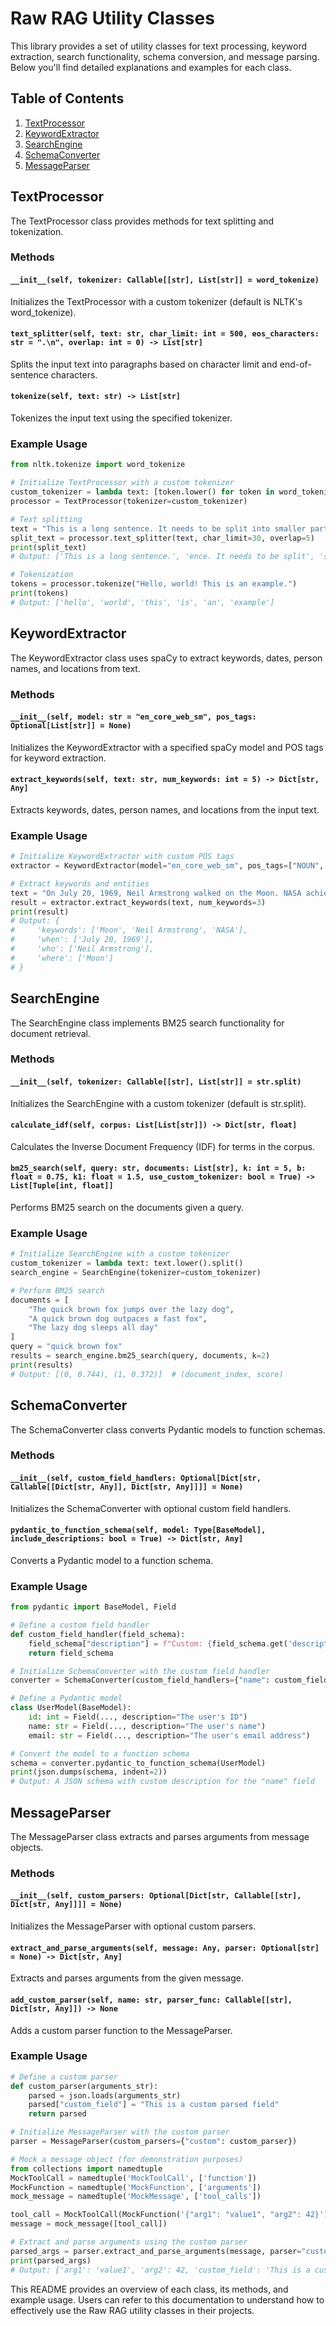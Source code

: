 # Raw RAG Utility Classes

This library provides a set of utility classes for text processing, keyword extraction, search functionality, schema conversion, and message parsing. Below you'll find detailed explanations and examples for each class.

## Table of Contents

1. [TextProcessor](#textprocessor)
2. [KeywordExtractor](#keywordextractor)
3. [SearchEngine](#searchengine)
4. [SchemaConverter](#schemaconverter)
5. [MessageParser](#messageparser)

## TextProcessor

The TextProcessor class provides methods for text splitting and tokenization.

### Methods

#### `__init__(self, tokenizer: Callable[[str], List[str]] = word_tokenize)`

Initializes the TextProcessor with a custom tokenizer (default is NLTK's word_tokenize).

#### `text_splitter(self, text: str, char_limit: int = 500, eos_characters: str = ".\n", overlap: int = 0) -> List[str]`

Splits the input text into paragraphs based on character limit and end-of-sentence characters.

#### `tokenize(self, text: str) -> List[str]`

Tokenizes the input text using the specified tokenizer.

### Example Usage

```python
from nltk.tokenize import word_tokenize

# Initialize TextProcessor with a custom tokenizer
custom_tokenizer = lambda text: [token.lower() for token in word_tokenize(text) if token.isalnum()]
processor = TextProcessor(tokenizer=custom_tokenizer)

# Text splitting
text = "This is a long sentence. It needs to be split into smaller parts."
split_text = processor.text_splitter(text, char_limit=30, overlap=5)
print(split_text)
# Output: ['This is a long sentence.', 'ence. It needs to be split', 'split into smaller parts.']

# Tokenization
tokens = processor.tokenize("Hello, world! This is an example.")
print(tokens)
# Output: ['hello', 'world', 'this', 'is', 'an', 'example']
```

## KeywordExtractor

The KeywordExtractor class uses spaCy to extract keywords, dates, person names, and locations from text.

### Methods

#### `__init__(self, model: str = "en_core_web_sm", pos_tags: Optional[List[str]] = None)`

Initializes the KeywordExtractor with a specified spaCy model and POS tags for keyword extraction.

#### `extract_keywords(self, text: str, num_keywords: int = 5) -> Dict[str, Any]`

Extracts keywords, dates, person names, and locations from the input text.

### Example Usage

```python
# Initialize KeywordExtractor with custom POS tags
extractor = KeywordExtractor(model="en_core_web_sm", pos_tags=["NOUN", "PROPN", "ADJ"])

# Extract keywords and entities
text = "On July 20, 1969, Neil Armstrong walked on the Moon. NASA achieved this milestone."
result = extractor.extract_keywords(text, num_keywords=3)
print(result)
# Output: {
#     'keywords': ['Moon', 'Neil Armstrong', 'NASA'],
#     'when': ['July 20, 1969'],
#     'who': ['Neil Armstrong'],
#     'where': ['Moon']
# }
```

## SearchEngine

The SearchEngine class implements BM25 search functionality for document retrieval.

### Methods

#### `__init__(self, tokenizer: Callable[[str], List[str]] = str.split)`

Initializes the SearchEngine with a custom tokenizer (default is str.split).

#### `calculate_idf(self, corpus: List[List[str]]) -> Dict[str, float]`

Calculates the Inverse Document Frequency (IDF) for terms in the corpus.

#### `bm25_search(self, query: str, documents: List[str], k: int = 5, b: float = 0.75, k1: float = 1.5, use_custom_tokenizer: bool = True) -> List[Tuple[int, float]]`

Performs BM25 search on the documents given a query.

### Example Usage

```python
# Initialize SearchEngine with a custom tokenizer
custom_tokenizer = lambda text: text.lower().split()
search_engine = SearchEngine(tokenizer=custom_tokenizer)

# Perform BM25 search
documents = [
    "The quick brown fox jumps over the lazy dog",
    "A quick brown dog outpaces a fast fox",
    "The lazy dog sleeps all day"
]
query = "quick brown fox"
results = search_engine.bm25_search(query, documents, k=2)
print(results)
# Output: [(0, 0.744), (1, 0.372)]  # (document_index, score)
```

## SchemaConverter

The SchemaConverter class converts Pydantic models to function schemas.

### Methods

#### `__init__(self, custom_field_handlers: Optional[Dict[str, Callable[[Dict[str, Any]], Dict[str, Any]]]] = None)`

Initializes the SchemaConverter with optional custom field handlers.

#### `pydantic_to_function_schema(self, model: Type[BaseModel], include_descriptions: bool = True) -> Dict[str, Any]`

Converts a Pydantic model to a function schema.

### Example Usage

```python
from pydantic import BaseModel, Field

# Define a custom field handler
def custom_field_handler(field_schema):
    field_schema["description"] = f"Custom: {field_schema.get('description', '')}"
    return field_schema

# Initialize SchemaConverter with the custom field handler
converter = SchemaConverter(custom_field_handlers={"name": custom_field_handler})

# Define a Pydantic model
class UserModel(BaseModel):
    id: int = Field(..., description="The user's ID")
    name: str = Field(..., description="The user's name")
    email: str = Field(..., description="The user's email address")

# Convert the model to a function schema
schema = converter.pydantic_to_function_schema(UserModel)
print(json.dumps(schema, indent=2))
# Output: A JSON schema with custom description for the "name" field
```

## MessageParser

The MessageParser class extracts and parses arguments from message objects.

### Methods

#### `__init__(self, custom_parsers: Optional[Dict[str, Callable[[str], Dict[str, Any]]]] = None)`

Initializes the MessageParser with optional custom parsers.

#### `extract_and_parse_arguments(self, message: Any, parser: Optional[str] = None) -> Dict[str, Any]`

Extracts and parses arguments from the given message.

#### `add_custom_parser(self, name: str, parser_func: Callable[[str], Dict[str, Any]]) -> None`

Adds a custom parser function to the MessageParser.

### Example Usage

```python
# Define a custom parser
def custom_parser(arguments_str):
    parsed = json.loads(arguments_str)
    parsed["custom_field"] = "This is a custom parsed field"
    return parsed

# Initialize MessageParser with the custom parser
parser = MessageParser(custom_parsers={"custom": custom_parser})

# Mock a message object (for demonstration purposes)
from collections import namedtuple
MockToolCall = namedtuple('MockToolCall', ['function'])
MockFunction = namedtuple('MockFunction', ['arguments'])
mock_message = namedtuple('MockMessage', ['tool_calls'])

tool_call = MockToolCall(MockFunction('{"arg1": "value1", "arg2": 42}'))
message = mock_message([tool_call])

# Extract and parse arguments using the custom parser
parsed_args = parser.extract_and_parse_arguments(message, parser="custom")
print(parsed_args)
# Output: {'arg1': 'value1', 'arg2': 42, 'custom_field': 'This is a custom parsed field'}
```

This README provides an overview of each class, its methods, and example usage. Users can refer to this documentation to understand how to effectively use the Raw RAG utility classes in their projects.
